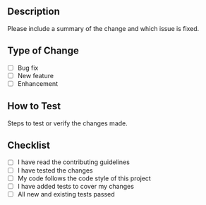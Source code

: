 ## Description
Please include a summary of the change and which issue is fixed.

## Type of Change
- [ ] Bug fix
- [ ] New feature
- [ ] Enhancement

## How to Test
Steps to test or verify the changes made.

## Checklist
- [ ] I have read the contributing guidelines
- [ ] I have tested the changes
- [ ] My code follows the code style of this project
- [ ] I have added tests to cover my changes
- [ ] All new and existing tests passed
